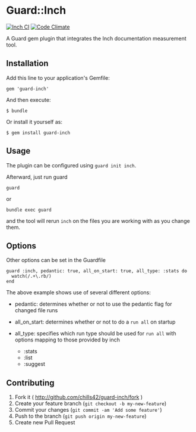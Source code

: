 # Guard::Inch

[![Inch CI](https://inch-ci.org/github/Chills42/guard-inch.svg?branch=master)](http://inch-ci.org/github/Chills42/guard-inch)
[![Code Climate](https://codeclimate.com/github/Chills42/guard-inch.svg)](https://codeclimate.com/github/Chills42/guard-inch)

A Guard gem plugin that integrates the Inch documentation measurement tool. 

## Installation

Add this line to your application's Gemfile:

    gem 'guard-inch'

And then execute:

    $ bundle

Or install it yourself as:

    $ gem install guard-inch

## Usage

The plugin can be configured using `guard init inch`.

Afterward, just run guard

    guard

or

    bundle exec guard

and the tool will rerun `inch` on the files you are working with as you change them.

## Options

Other options can be set in the Guardfile

    guard :inch, pedantic: true, all_on_start: true, all_type: :stats do
      watch(/.+\.rb/)
    end

The above example shows use of several different options:

 - pedantic: determines whether or not to use the pedantic flag for changed file runs
 - all_on_start: determines whether or not to do a `run all` on startup
 - all_type: specifies which run type should be used for `run all` with options mapping to those provided by inch

   - :stats
   - :list
   - :suggest

## Contributing

1. Fork it ( http://github.com/chills42/guard-inch/fork )
2. Create your feature branch (`git checkout -b my-new-feature`)
3. Commit your changes (`git commit -am 'Add some feature'`)
4. Push to the branch (`git push origin my-new-feature`)
5. Create new Pull Request
